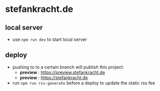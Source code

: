 # stefankracht.de

## local server

- use `npm run dev` to start local server

## deploy

- pushing to to a certain branch will publish this project:
  - **preview** : https://preview.stefankracht.de
  - **preview** : https://stefankracht.de
- run `npm run rss-generate` before a deploy to update the static rss fee
